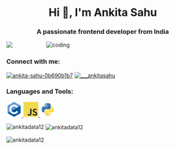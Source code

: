 <h1 align="center">Hi 👋, I'm Ankita Sahu</h1>
<h3 align="center">A passionate frontend developer from India</h3>
<img align="right" alt="coding" width="400" src="[https://images.app.goo.gl/QL1NAAFz3dpb5gFY9](https://encrypted-tbn0.gstatic.com/images?q=tbn:ANd9GcSXmPFVNdjNZ1zYOhXEW7DeerALcHvMGgDsJQ&usqp=CAU)">


<p align="left"> <img src="https://www.google.com/url?sa=i&url=https%3A%2F%2Fwww.baltana.com%2Fabstract%2Fcomputer-coding-hd-wallpaper-24750.html&psig=AOvVaw1wbjzl27jutLb698SMV9F3&ust=1699776932330000&source=images&cd=vfe&opi=89978449&ved=0CBIQjRxqFwoTCPDH3ePAu4IDFQAAAAAdAAAAABAD /"> </p>

<h3 align="left">Connect with me:</h3>
<p align="left">
<a href="https://linkedin.com/in/ankita-sahu-0b690b1b7" target="blank"><img align="center" src="https://raw.githubusercontent.com/rahuldkjain/github-profile-readme-generator/master/src/images/icons/Social/linked-in-alt.svg" alt="ankita-sahu-0b690b1b7" height="30" width="40" /></a>
<a href="https://instagram.com/___ankitasahu" target="blank"><img align="center" src="https://raw.githubusercontent.com/rahuldkjain/github-profile-readme-generator/master/src/images/icons/Social/instagram.svg" alt="___ankitasahu" height="30" width="40" /></a>
</p>

<h3 align="left">Languages and Tools:</h3>
<p align="left"> <a href="https://www.cprogramming.com/" target="_blank" rel="noreferrer"> <img src="https://raw.githubusercontent.com/devicons/devicon/master/icons/c/c-original.svg" alt="c" width="40" height="40"/> </a> <a href="https://developer.mozilla.org/en-US/docs/Web/JavaScript" target="_blank" rel="noreferrer"> <img src="https://raw.githubusercontent.com/devicons/devicon/master/icons/javascript/javascript-original.svg" alt="javascript" width="40" height="40"/> </a> <a href="https://www.python.org" target="_blank" rel="noreferrer"> <img src="https://raw.githubusercontent.com/devicons/devicon/master/icons/python/python-original.svg" alt="python" width="40" height="40"/> </a> </p>

<p><img align="left" src="https://github-readme-stats.vercel.app/api/top-langs?username=ankitadata12&show_icons=true&locale=en&layout=compact" alt="ankitadata12" /></p>

<p>&nbsp;<img align="center" src="https://github-readme-stats.vercel.app/api?username=ankitadata12&show_icons=true&locale=en" alt="ankitadata12" /></p>

<p><img align="center" src="https://github-readme-streak-stats.herokuapp.com/?user=ankitadata12&" alt="ankitadata12" /></p>
